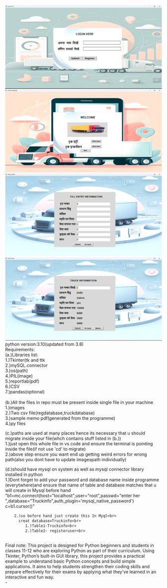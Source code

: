 <img src="./Screenshot 2024-12-07 020007.png" alt="Project Banner-1" width="100%" height="60%" />
<br>
<img src="./Screenshot 2024-12-07 020154.png" alt="Project Banner-1" width="100%" height="60%" />
<br>
<img src="./Screenshot 2024-12-07 020447.png" alt="Project Banner-1" width="100%" height="60%" />
<br>
<img src="./Screenshot 2024-12-07 020534.png" alt="Project Banner-1" width="100%" height="60%" />

<br>
python version:3.10(updated from 3.8)<br>
Requirements:<br>
  (a.)Libraries list:<br>
        1.)Tkinter(tk and ttk<br>
        2.)mySQL.connector<br>
        3.)os(path)<br>
        4.)PIL(image)  <br>
        5.)reportlab(pdf)<br>
        6.)CSV<br>
        7.)pandas(optional)<br>
  <br>
  (b.)All the files in repo must be present inside single file in your machine<br>
        1.)images<br>
        2.)Two csv file(regdatabase,truckdatabase)<br>
        3.)sample memo pdf(generated from the programme)<br>
        4.)py files<br>

  (c.)paths are used at many places hence its necessary that u should migrate inside your file(whch contains stuff listed in (b.))<br>
        1.)just open this whole file in vs code and ensure the terminal is pointing inside  the file(if not use 'cd' to migrate)<br>
        2.)above step ensure you want end up getting weird errors for wrong path(also you dont have to update imagespath individually)<br>

  (d.)should have mysql on system as well as mysql connector library installed in python<br>
        1.)Dont forget to add your password and database name inside programme (everytwhere)and ensure that name of table and database matches that u will create in Mysql before hand<br>
         "b1=mc.connect(host="localhost",user="root",passwd="enter her ",database="Truckinfo",auth_plugin='mysql_native_password')<br>
          c=b1.cursor()"<br>

        2.)so before hand just create this In Myql<br>
          creat database=Truckinfo<br>
             1.)Table1-Truckinfo<br>
             2.)Table2- registeruser<br>
<br>
Final note:
This project is designed for Python beginners and students in classes 11-12 who are exploring Python as part of their curriculum. Using Tkinter, Python’s built-in GUI library, this project provides a practical example to understand basic Python concepts and build simple applications. It aims to help students strengthen their coding skills and prepare effectively for their exams by applying what they’ve learned in an interactive and fun way.

<br>
        -


      
   
           
   


